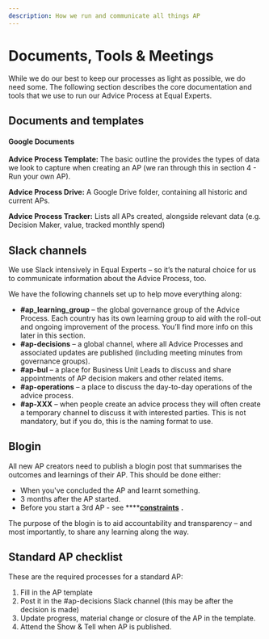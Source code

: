 ```yaml
---
description: How we run and communicate all things AP
---
```


# Documents, Tools & Meetings

While we do our best to keep our processes as light as possible, we do need some. The following section describes the core documentation and tools that we use to run our Advice Process at Equal Experts.

## Documents and templates

#### Google Documents

**Advice Process Template:** The basic outline the provides the types of data we look to capture when creating an AP \(we ran through this in section 4 - Run your own AP\).

**Advice Process Drive:** A Google Drive folder, containing all historic and current APs.

**Advice Process Tracker:** Lists all APs created, alongside relevant data \(e.g. Decision Maker, value, tracked monthly spend\)

## Slack channels

We use Slack intensively in Equal Experts – so it’s the natural choice for us to communicate information about the Advice Process, too.

We have the following channels set up to help move everything along:

* **\#ap\_learning\_group** – the global governance group of the Advice Process. Each country has its own learning group to aid with the roll-out and ongoing improvement of the process. You’ll find more info on this later in this section.
* **\#ap-decisions** – a global channel, where all Advice Processes and associated updates are published \(including meeting minutes from governance groups\).
* **\#ap-bul** – a place for Business Unit Leads to discuss and share appointments of AP decision makers and other related items.
* **\#ap-operations** – a place to discuss the day-to-day operations of the advice process.
* **\#ap-XXX** – when people create an advice process they will often create a temporary channel to discuss it with interested parties. This is not mandatory, but if you do, this is the naming format to use.

## Blogin

All new AP creators need to publish a blogin post that summarises the outcomes and learnings of their AP. This should be done either:

* When you've concluded the AP and learnt something.
* 3 months after the AP started.
* Before you start a 3rd AP -  see ****[**constraints**](../run-your-own-ap/constraints.md) **.**

The purpose of the blogin is to aid accountability and transparency – and most importantly, to share any learning along the way.

## Standard AP checklist

These are the required processes for a standard AP:

1. Fill in the AP template
2. Post it in the \#ap-decisions Slack channel \(this may be after the decision is made\)
3. Update progress, material change or closure of the AP in the template.
4. Attend the Show & Tell when AP is published.

